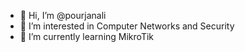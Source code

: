 - 👋 Hi, I’m @pourjanali
- 👀 I’m interested in Computer Networks and Security
- 🌱 I’m currently learning MikroTik

<!---
pourjanali/pourjanali is a ✨ special ✨ repository because its `README.md` (this file) appears on your GitHub profile.
You can click the Preview link to take a look at your changes.
--->
